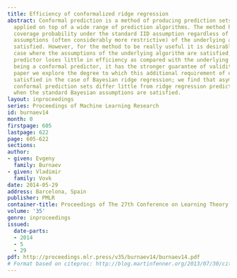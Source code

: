 ```yaml
---
title: Efficiency of conformalized ridge regression
abstract: Conformal prediction is a method of producing prediction sets that can be
  applied on top of a wide range of prediction algorithms. The method has a guaranteed
  coverage probability under the standard IID assumption regardless of whether the
  assumptions (often considerably more restrictive) of the underlying algorithm are
  satisfied. However, for the method to be really useful it is desirable that in the
  case where the assumptions of the underlying algorithm are satisfied, the conformal
  predictor loses little in efficiency as compared with the underlying algorithm (whereas
  being a conformal predictor, it has the stronger guarantee of validity). In this
  paper we explore the degree to which this additional requirement of efficiency is
  satisfied in the case of Bayesian ridge regression; we find that asymptotically
  conformal prediction sets differ little from ridge regression prediction intervals
  when the standard Bayesian assumptions are satisfied.
layout: inproceedings
series: Proceedings of Machine Learning Research
id: burnaev14
month: 0
firstpage: 605
lastpage: 622
page: 605-622
sections: 
author:
- given: Evgeny
  family: Burnaev
- given: Vladimir
  family: Vovk
date: 2014-05-29
address: Barcelona, Spain
publisher: PMLR
container-title: Proceedings of The 27th Conference on Learning Theory
volume: '35'
genre: inproceedings
issued:
  date-parts:
  - 2014
  - 5
  - 29
pdf: http://proceedings.mlr.press/v35/burnaev14/burnaev14.pdf
# Format based on citeproc: http://blog.martinfenner.org/2013/07/30/citeproc-yaml-for-bibliographies/
---
```

